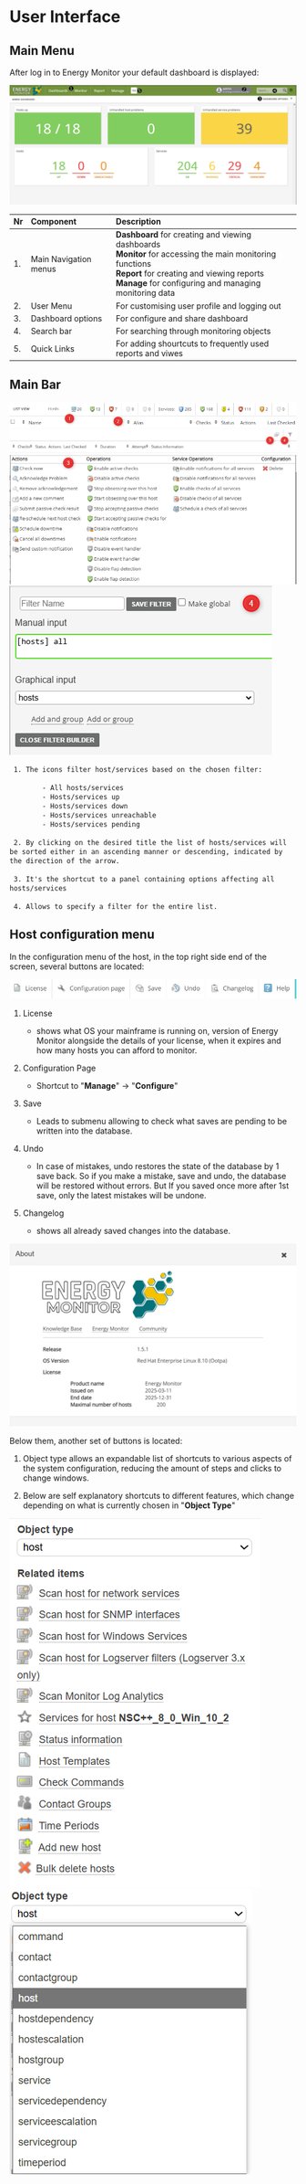 # User Interface

## Main Menu

After log in to Energy Monitor your default dashboard is displayed:

![UI_describe](/media/00_02_dashboard_after_login_desc.png)

|Nr|Component|Description|
|:-|:--------|:----------|
|1.|Main Navigation menus| **Dashboard** for creating and viewing dashboards <br> **Monitor** for accessing the main monitoring functions <br> **Report** for creating and viewing reports <br> **Manage** for configuring and managing monitoring data|
|2.|User Menu| For customising user profile and logging out|
|3.|Dashboard options| For configure and share dashboard|
|4.|Search bar|For searching through monitoring objects|
|5.|Quick Links| For adding shourtcuts to frequently used reports and viwes|

## Main Bar
![UI_describe](/media/01_00_03_01_UI.png)
![UI_describe](/media/01_00_03_02_UI.png)
![UI_describe](/media/01_00_03_03_UI.png)
![UI_describe](/media/01_00_03_04_UI.png)

````
 1. The icons filter host/services based on the chosen filter:

        - All hosts/services
        - Hosts/services up
        - Hosts/services down
        - Hosts/services unreachable 
        - Hosts/services pending  

 2. By clicking on the desired title the list of hosts/services will be sorted either in an ascending manner or descending, indicated by the direction of the arrow. 

 3. It's the shortcut to a panel containing options affecting all hosts/services

 4. Allows to specify a filter for the entire list.
````

## Host configuration menu 

In the configuration menu of the host, in the top right side end of the screen, several buttons are located:

![UI_describe](/media/01_00_03_05_UI.png)
>
1. License
    - shows what OS your mainframe is running on, version of Energy Monitor alongside the details of your license, when it expires and how many hosts you can afford to monitor.   

2. Configuration Page
    - Shortcut to "**Manage**" -> "**Configure**"

3. Save 
    - Leads to submenu allowing to check what saves are pending to be written into the database.

4. Undo
    - In case of mistakes, undo restores the state of the database by 1 save back. So if you make a mistake, save and undo, the database will be restored without errors. But If you saved once more after 1st save, only the latest mistakes will be undone.  

5. Changelog
    - shows all already saved changes into the database.

![UI_describe](/media/01_00_03_06_UI.png)

Below them, another set of buttons is located:

1. Object type allows an expandable list of shortcuts to various aspects of the system configuration, reducing the amount of steps and clicks to change windows.

2. Below are self explanatory shortcuts to different features, which change depending on what is currently chosen in "**Object Type**" 

![UI_describe](/media/01_00_03_07_UI.png)
![UI_describe](/media/01_00_03_08_UI.png)